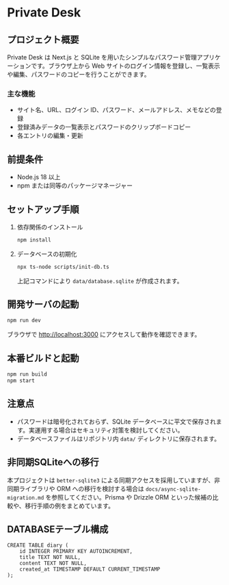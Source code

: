 # Private Desk

## プロジェクト概要

Private Desk は Next.js と SQLite を用いたシンプルなパスワード管理アプリケーションです。ブラウザ上から Web サイトのログイン情報を登録し、一覧表示や編集、パスワードのコピーを行うことができます。

### 主な機能

- サイト名、URL、ログイン ID、パスワード、メールアドレス、メモなどの登録
- 登録済みデータの一覧表示とパスワードのクリップボードコピー
- 各エントリの編集・更新

## 前提条件

- Node.js 18 以上
- npm または同等のパッケージマネージャー

## セットアップ手順

1. 依存関係のインストール
   ```bash
   npm install
   ```
2. データベースの初期化
   ```bash
   npx ts-node scripts/init-db.ts
   ```
   上記コマンドにより `data/database.sqlite` が作成されます。

## 開発サーバの起動

```bash
npm run dev
```

ブラウザで [http://localhost:3000](http://localhost:3000) にアクセスして動作を確認できます。

## 本番ビルドと起動

```bash
npm run build
npm start
```

## 注意点

- パスワードは暗号化されておらず、SQLite データベースに平文で保存されます。実運用する場合はセキュリティ対策を検討してください。
- データベースファイルはリポジトリ内 `data/` ディレクトリに保存されます。


## 非同期SQLiteへの移行

本プロジェクトは `better-sqlite3` による同期アクセスを採用していますが、非同期ライブラリや ORM への移行を検討する場合は `docs/async-sqlite-migration.md` を参照してください。Prisma や Drizzle ORM といった候補の比較や、移行手順の例をまとめています。

## DATABASEテーブル構成

```
CREATE TABLE diary (
    id INTEGER PRIMARY KEY AUTOINCREMENT,
    title TEXT NOT NULL,
    content TEXT NOT NULL,
    created_at TIMESTAMP DEFAULT CURRENT_TIMESTAMP
);
```

